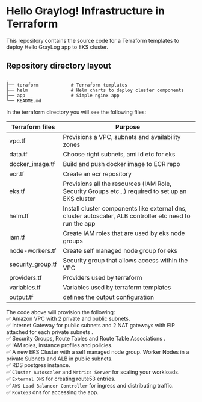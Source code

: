 # Hello Graylog! Infrastructure in Terraform
This repository contains the source code for a Terraform templates to deploy Hello GrayLog app to EKS cluster.
## Repository directory layout

    .
    ├── teraform            # Terraform templates
    ├── helm                # Helm charts to deploy cluster components
    ├── app                 # Simple nginx app
    └── README.md

In the terraform directory you will see the following files:

| Terraform files | Purpose |
| --------------- | --------------- |
| vpc.tf | Provisions a VPC, subnets and availability zones |
| data.tf | Choose right subnets, ami id etc for eks |
| docker_image.tf | Build and push docker image to ECR repo |
| ecr.tf | Create an ecr repository  |
| eks.tf | Provisions all the resources (IAM Role, Security Groups etc...) required to set up an EKS cluster |
| helm.tf | Install cluster components like external dns, cluster autoscaler, ALB controller etc need to run the app |
| iam.tf | Create IAM roles that are used by eks node groups |
| node-workers.tf| Create self managed node group for eks|
| security_group.tf | Security group that allows access within the VPC |
| providers.tf | Providers used by terraform  |
| variables.tf | Variables used by terraform templates |
| output.tf | defines the output configuration  |

The code above will provision the following: \
✅  Amazon VPC with 2 private and public subnets.\
✅  Internet Gateway for public subnets and 2 NAT gateways with EIP attached for each private subnets .\
✅  Security Groups, Route Tables and Route Table Associations .\
✅  IAM roles, instance profiles and policies.\
✅  A new EKS Cluster with a self managed node group. Worker Nodes in a private Subnets and ALB in public subnets.\
✅  RDS postgres instance.\
✅  `Cluster Autoscaler` and `Metrics Server` for scaling your workloads.\
✅  `External DNS` for creating route53 entries.\
✅  `AWS Load Balancer Controller` for ingress and distributing traffic.\
✅  `Route53` dns for accessing the app.
